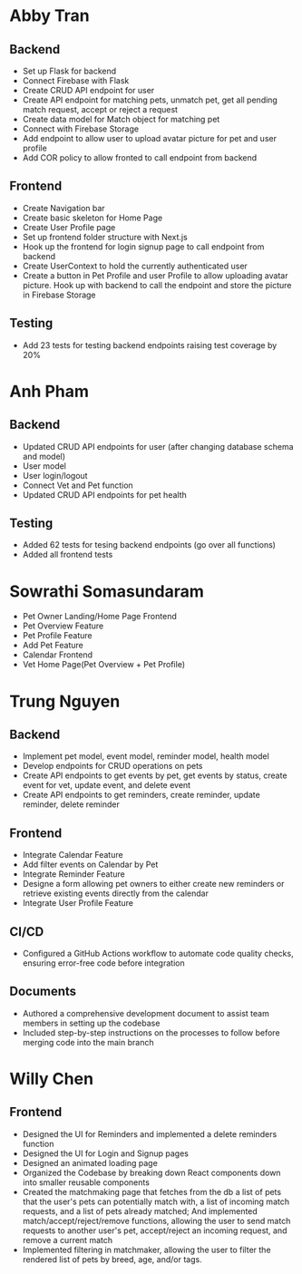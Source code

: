 # Abby Tran
## Backend
- Set up Flask for backend
- Connect Firebase with Flask
- Create CRUD API endpoint for user
- Create API endpoint for matching pets, unmatch pet, get all pending match request, accept or reject a request
- Create data model for Match object for matching pet
- Connect with Firebase Storage
- Add endpoint to allow user to upload avatar picture for pet and user profile
- Add COR policy to allow fronted to call endpoint from backend

## Frontend
- Create Navigation bar
- Create basic skeleton for Home Page
- Create User Profile page
- Set up frontend folder structure with Next.js
- Hook up the frontend for login signup page to call endpoint from backend
- Create UserContext to hold the currently authenticated user
- Create a button in Pet Profile and user Profile to allow uploading avatar picture. Hook up with backend to call the endpoint and store the picture in Firebase Storage
  
## Testing
- Add 23 tests for testing backend endpoints raising test coverage by 20%
  
# Anh Pham
## Backend
- Updated CRUD API endpoints for user (after changing database schema and model)
- User model
- User login/logout
- Connect Vet and Pet function 
- Updated CRUD API endpoints for pet health

## Testing
- Added 62 tests for tesing backend endpoints (go over all functions)
- Added all frontend tests 
  
# Sowrathi Somasundaram
- Pet Owner Landing/Home Page Frontend
- Pet Overview Feature
- Pet Profile Feature
- Add Pet Feature
- Calendar Frontend
- Vet Home Page(Pet Overview + Pet Profile)
  
# Trung Nguyen
## Backend
- Implement pet model, event model, reminder model, health model
- Develop endpoints for CRUD operations on pets
- Create API endpoints to get events by pet, get events by status, create event for vet, update event, and delete event
- Create API endpoints to get reminders, create reminder, update reminder, delete reminder

## Frontend
- Integrate Calendar Feature
- Add filter events on Calendar by Pet
- Integrate Reminder Feature
- Designe a form allowing pet owners to either create new reminders or retrieve existing events directly from the calendar
- Integrate User Profile Feature

## CI/CD
- Configured a GitHub Actions workflow to automate code quality checks, ensuring error-free code before integration

## Documents
- Authored a comprehensive development document to assist team members in setting up the codebase
- Included step-by-step instructions on the processes to follow before merging code into the main branch

# Willy Chen

## Frontend
- Designed the UI for Reminders and implemented a delete reminders function
- Designed the UI for Login and Signup pages
- Designed an animated loading page
- Organized the Codebase by breaking down React components down into smaller reusable components
- Created the matchmaking page that fetches from the db a list of pets that the user's pets can potentially match with,
  a list of incoming match requests, and a list of pets already matched;
  And implemented match/accept/reject/remove functions, allowing the user to send match requests to another user's pet, accept/reject an incoming request, and remove a current match
- Implemented filtering in matchmaker, allowing the user to filter the rendered list of pets by breed, age, and/or tags.

